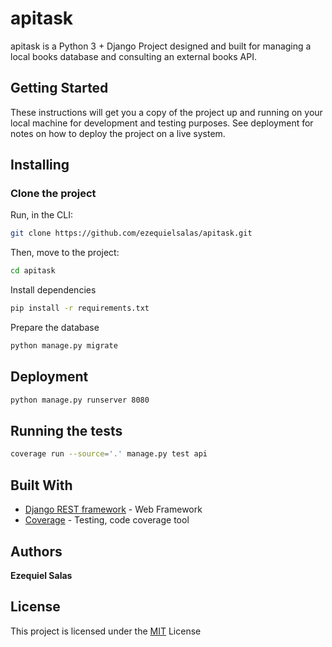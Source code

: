 # apitask

apitask is a Python 3 + Django Project designed and built for managing a local books database and consulting an external books API.

## Getting Started

These instructions will get you a copy of the project up and running on your local machine for development and testing purposes. See deployment for notes on how to deploy the project on a live system.


## Installing

### Clone the project

Run, in the CLI:
```bash
git clone https://github.com/ezequielsalas/apitask.git
```

Then, move to the project:
```bash
cd apitask
```

Install dependencies
```bash
pip install -r requirements.txt
```

Prepare the database
```bash
python manage.py migrate
```

## Deployment

```bash
python manage.py runserver 8080
```

## Running the tests

```bash
coverage run --source='.' manage.py test api
```

## Built With

* [Django REST framework](https://github.com/encode/django-rest-framework) - Web Framework
* [Coverage](https://github.com/nedbat/coveragepy) - Testing, code coverage tool

## Authors

**Ezequiel Salas**

## License

This project is licensed under the [MIT](https://choosealicense.com/licenses/mit/) License
